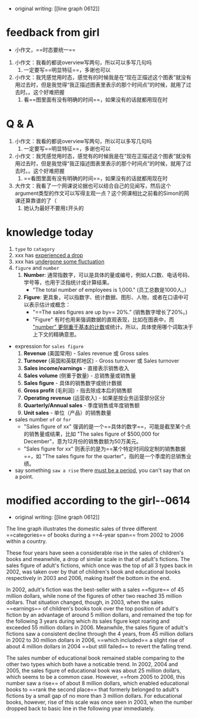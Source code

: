 - original writing: [[line graph 0612]]



# feedback from girl

- 小作文，==时态要统一==
1. 小作文：我看的都说overview写两句，所以可以多写几句吗
	1. 一定要写==明显特征==，多谢也可以
3. 小作文：我凭感觉用时态，感觉有的时候我是在“现在正描述这个图表”就没有用过去时，但是我觉得“我正描述图表里表示的那个时间点”的时候，就用了过去时。。这个好难把握
	1. 看==图里面有没有明确的时间==，如果没有的话就都用现在时



# Q & A

1. 小作文：我看的都说overview写两句，所以可以多写几句吗
	1. 一定要写==明显特征==，多谢也可以
3. 小作文：我凭感觉用时态，感觉有的时候我是在“现在正描述这个图表”就没有用过去时，但是我觉得“我正描述图表里表示的那个时间点”的时候，就用了过去时。。这个好难把握
	1. ==看图里面有没有明确的时间==，如果没有的话就都用现在时
4. 大作文：我看了一个网课说论据也可以结合自己的见闻写，然后这个argument类型的作文可以写得主观一点？这个网课相比之前看的Simon的网课还算靠谱的了（
	1. 她认为最好不要用`I`开头的



# knowledge today

1. `type` to `catagory`
2. xxx has <u>experienced a drop</u>
3. xxx has <u>undergone some fluctuation</u>
4. `figure` and `number`
	1. **Number**: 通常指数字，可以是具体的量或编号，例如人口数、电话号码、学号等，也用于泛指统计或计算结果。
	    - "The total number of employees is 1,000." (员工总数是1000人。)
	1. **Figure**: 更具象，可以指数字、统计数据、图形、人物，或者在口语中可以表示估计或概念：
	    - "==The sales figures are up by== 20%." (销售数字增长了20%。)
		- "Figure" 有时也用来强调数据的直观表现，比如在图表中，而 <u>"number" 更侧重于基本的计数</u>或统计。所以，具体使用哪个词取决于上下文的精确意思。
- expression for `sales figure`
	1. **Revenue** (美国常用) - Sales revenue 或 Gross sales
	2. **Turnover** (英国和英联邦地区) - Gross turnover 或 Sales turnover
	3. **Sales income/earnings** - 直接表示销售收入
	4. **Sales volume** (侧重于数量) - 总销售量或销售量
	5. **Sales figure** - 具体的销售数字或统计数据
	6. **Gross profit** (毛利润) - 指去除成本后的销售额
	7. **Operating revenue** (运营收入) - 如果是按业务运营部分区分
	8. **Quarterly/Annual sales** - 季度销售或年度销售额
	9. **Unit sales** - 单位（产品）的销售数量
- sales number `of` or `for`
	- "Sales figure of xx" 强调的是一个==具体的数字==，可能是截至某个点的销售量或结果，比如 "The sales figure of $500,000 for December"，意为12月份的销售数额为50万美元。
	- "Sales figure for xx" 则表示的是为==某个特定时间段定制的销售数据==，如 "The sales figure for the quarter"，指的是一个季度的总销售业绩。
- say something `saw a rise` there <u>must be a period</u>, you can't say that on a point.



# modified according to the girl--0614

- original writing: [[line graph 0612]]


The line graph illustrates the domestic sales of three different ==categories== of books during a ==4-year span== from 2002 to 2006 within a country.

These four years have seen a considerable rise in the sales of children's books and meanwhile, a drop of similar scale in that of adult's fictions. The sales figure of adult's fictions, which once was the top of all 3 types back in 2002, was taken over by that of children's book and educational books respectively in 2003 and 2006, making itself the bottom in the end.

In 2002, adult's fiction was the best-seller with a sales ==figure== of 45 million dollars, while none of the figures of other two reached 35 million dollars. That situation changed, though, in 2003, when the sales ==earnings== of children's books took over the top position of adult's fiction by an advantage of around 5 million dollars, and remained the top for the following 3 years during which its sales figure kept roaring and exceeded 55 million dollars in 2006. Meanwhile, the sales figure of adult's fictions saw a consistent decline through the 4 years, from 45 million dollars in 2002 to 30 million dollars in 2006, ==which included== a slight rise of about 4 million dollars in 2004 ==but still failed== to revert the falling trend.

The sales number of educational book remained stable comparing to the other two types which both have a noticable trend. In 2002, 2004 and 2005, the sales figure of educational book was about 25 million dollars, which seems to be a common case. However, ==from 2005 to 2006, this number saw a rise== of about 8 million dollars, which enabled educational books to ==rank the second place== that formerly belonged to adult's fictions by a small gap of no more than 3 million dollars. For educational books, however, rise of this scale was once seen in 2003, when the number dropped back to basic line in the following year immediately.
